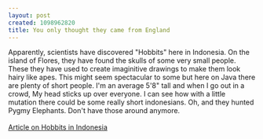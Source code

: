 ```yaml
--- 
layout: post
created: 1098962820
title: You only thought they came from England
---
```

Apparently, scientists have discovered "Hobbits" here in Indonesia.  On the island of Flores, they have found the skulls of some very small people.  These they have used to create imaginitive drawings to make them look hairy like apes.  This might seem spectacular to some but here on Java there are plenty of short people.  I'm an average 5'8" tall and when I go out in a crowd, My head sticks up over everyone.  I can see how with a little mutation there could be some really short indonesians.  Oh, and they hunted Pygmy Elephants.  Don't have those around anymore.
<br />
<br /><a href="http://www.smh.com.au/articles/2004/10/28/1098667866272.html?oneclick=true">Article on Hobbits in Indonesia</a>
